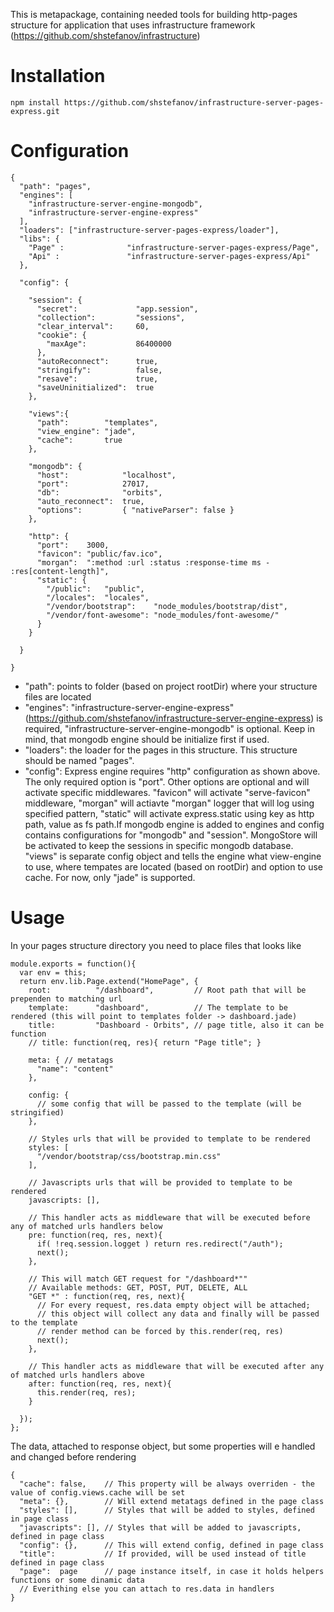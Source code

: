 This is metapackage, containing needed tools for building http-pages structure for application that uses infrastructure framework (https://github.com/shstefanov/infrastructure)

Installation
============

    npm install https://github.com/shstefanov/infrastructure-server-pages-express.git

Configuration
=============

    {
      "path": "pages",
      "engines": [
        "infrastructure-server-engine-mongodb",
        "infrastructure-server-engine-express"
      ],
      "loaders": ["infrastructure-server-pages-express/loader"],
      "libs": {
        "Page" :              "infrastructure-server-pages-express/Page",
        "Api" :               "infrastructure-server-pages-express/Api"
      },

      "config": {

        "session": {
          "secret":             "app.session",
          "collection":         "sessions",
          "clear_interval":     60,
          "cookie": {
            "maxAge":           86400000
          },
          "autoReconnect":      true,
          "stringify":          false,
          "resave":             true,
          "saveUninitialized":  true
        },

        "views":{
          "path":        "templates",
          "view_engine": "jade",
          "cache":       true
        },

        "mongodb": {
          "host":            "localhost",
          "port":            27017,
          "db":              "orbits",
          "auto_reconnect":  true,
          "options":         { "nativeParser": false }
        },

        "http": {
          "port":    3000,
          "favicon": "public/fav.ico",
          "morgan":  ":method :url :status :response-time ms - :res[content-length]",
          "static": {
            "/public":   "public",
            "/locales":  "locales",
            "/vendor/bootstrap":    "node_modules/bootstrap/dist",
            "/vendor/font-awesome": "node_modules/font-awesome/"
          } 
        }

      }

    }

- "path": points to folder (based on project rootDir) where your structure files are located
- "engines": "infrastructure-server-engine-express" (https://github.com/shstefanov/infrastructure-server-engine-express) is required, "infrastructure-server-engine-mongodb" is optional. Keep in mind, that mongodb engine should be initialize first if used.
- "loaders": the loader for the pages in this structure. This structure should be named "pages".
- "config": Express engine requires "http" configuration as shown above. The only required option is "port". Other options are optional and will activate specific middlewares. "favicon" will activate "serve-favicon" middleware, "morgan" will actiavte "morgan" logger that will log using specified pattern, "static" will activate express.static using key as http path, value as fs path.If mongodb engine is added to engines and config contains configurations for "mongodb" and "session". MongoStore will be activated to keep the sessions in specific mongodb database. "views" is separate config object and tells the engine what view-engine to use, where tempates are located (based on rootDir) and option to use cache. For now, only "jade" is supported.


Usage
=====

In your pages structure directory you need to place files that looks like

    module.exports = function(){
      var env = this;
      return env.lib.Page.extend("HomePage", {
        root:          "/dashboard",         // Root path that will be prependen to matching url
        template:      "dashboard",          // The template to be rendered (this will point to templates folder -> dashboard.jade)
        title:         "Dashboard - Orbits", // page title, also it can be function
        // title: function(req, res){ return "Page title"; }

        meta: { // metatags
          "name": "content"
        },

        config: {
          // some config that will be passed to the template (will be stringified)
        },

        // Styles urls that will be provided to template to be rendered
        styles: [
          "/vendor/bootstrap/css/bootstrap.min.css"
        ],

        // Javascripts urls that will be provided to template to be rendered
        javascripts: [],

        // This handler acts as middleware that will be executed before any of matched urls handlers below
        pre: function(req, res, next){
          if( !req.session.logget ) return res.redirect("/auth");
          next();
        },

        // This will match GET request for "/dashboard*""
        // Available methods: GET, POST, PUT, DELETE, ALL
        "GET *" : function(req, res, next){
          // For every request, res.data empty object will be attached;
          // this object will collect any data and finally will be passed to the template
          // render method can be forced by this.render(req, res)
          next();
        },

        // This handler acts as middleware that will be executed after any of matched urls handlers above
        after: function(req, res, next){
          this.render(req, res);
        }

      });
    };

The data, attached to response object, but some properties will e handled and changed before rendering

    {
      "cache": false,    // This property will be always overriden - the value of config.views.cache will be set
      "meta": {},        // Will extend metatags defined in the page class
      "styles": [],      // Styles that will be added to styles, defined in page class
      "javascripts": [], // Styles that will be added to javascripts, defined in page class
      "config": {},      // This will extend config, defined in page class
      "title":           // If provided, will be used instead of title defined in page class
      "page":  page      // page instance itself, in case it holds helpers functions or some dinamic data
      // Everithing else you can attach to res.data in handlers
    }

